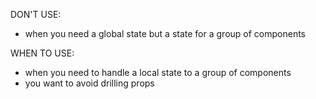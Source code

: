 DON'T USE:

- when you need a global state but a state for a group of components

WHEN TO USE:
- when you need to handle a local state to a group of components 
- you want to avoid drilling props
